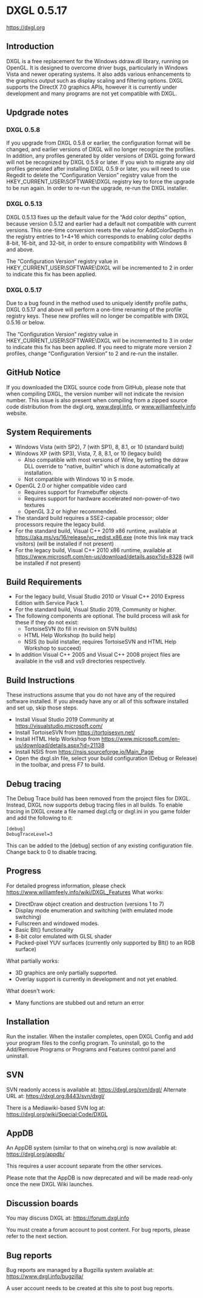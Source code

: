 <!--Please enable Word Wrap in Notepad to view this document.-->
# DXGL 0.5.17
https://dxgl.org

## Introduction
DXGL is a free replacement for the Windows ddraw.dll library, running on OpenGL. It is designed to overcome driver bugs, particularly in Windows Vista and newer operating systems. It also adds various enhancements to the graphics output such as display scaling and filtering options. DXGL supports the DirectX 7.0 graphics APIs, however it is currently under development and many programs are not yet compatible with DXGL.

## Updgrade notes
### DXGL 0.5.8
If you upgrade from DXGL 0.5.8 or earlier, the configuration format will be changed, and earlier versions of DXGL will no longer recognize the profiles. In addition, any profiles generated by older versions of DXGL going forward will not be recognized by DXGL 0.5.9 or later. If you wish to migrate any old profiles generated after installing DXGL 0.5.9 or later, you will need to use Regedit to delete the “Configuration Version” registry value from the HKEY_CURRENT_USER\SOFTWARE\DXGL registry key to force the upgrade to be run again.  In order to re-run the upgrade, re-run the DXGL installer.

### DXGL 0.5.13
DXGL 0.5.13 fixes up the default value for the “Add color depths” option, because version 0.5.12 and earlier had a default not compatible with current versions.  This one-time conversion resets the value for AddColorDepths in the registry entries to 1+4+16 which corresponds to enabling color depths 8-bit, 16-bit, and 32-bit, in order to ensure compatibility with Windows 8 and above.

The “Configuration Version” registry value in HKEY_CURRENT_USER\SOFTWARE\DXGL will be incremented to 2 in order to indicate this fix has been applied.

### DXGL 0.5.17
Due to a bug found in the method used to uniquely identify profile paths, DXGL 0.5.17 and above will perform a one-time renaming of the profile registry keys.  These new profiles will no longer be compatible with DXGL 0.5.16 or below.

The “Configuration Version” registry value in HKEY_CURRENT_USER\SOFTWARE\DXGL will be incremented to 3 in order to indicate this fix has been applied.  If you need to migrate more version 2 profiles, change “Configuration Version” to 2 and re-run the installer.

## GitHub Notice
If you downloaded the DXGL source code from GitHub, please note that when compiling DXGL, the version number will not indicate the revision number.  This issue is also present when compiling from a zipped source code distribution from the dxgl.org, www.dxgl.info, or www.williamfeely.info website.

## System Requirements

* Windows Vista (with SP2), 7 (with SP1), 8, 8.1, or 10 (standard build)
* Windows XP (with SP3), Vista, 7, 8, 8.1, or 10 (legacy build)
  * Also compatible with most versions of Wine, by setting the ddraw DLL override to "native, builtin" which is done automatically at installation.
  * Not compatible with Windows 10 in S mode.
* OpenGL 2.0 or higher compatible video card
  * Requires support for Framebuffer objects
  * Requires support for hardware accelerated non-power-of-two textures
  * OpenGL 3.2 or higher recommended.
* The standard build requires a SSE2-capable processor; older processors require the legacy build.
* For the standard build, Visual C++ 2019 x86 runtime, available at https://aka.ms/vs/16/release/vc_redist.x86.exe (note this link may track visitors) (will be installed if not present)
* For the legacy build, Visual C++ 2010 x86 runtime, available at https://www.microsoft.com/en-us/download/details.aspx?id=8328 (will be installed if not present)

## Build Requirements
* For the legacy build, Visual Studio 2010 or Visual C++ 2010 Express Edition with Service Pack 1.
* For the standard build, Visual Studio 2019, Community or higher.
* The following components are optional.  The build process will ask for these if they do not exist:
  * TortoiseSVN (to fill in revision on SVN builds)
  * HTML Help Workshop (to build help)
  * NSIS (to build installer, requires TortoiseSVN and HTML Help Workshop to succeed)
* In addition Visual C++ 2005 and Visual C++ 2008 project files are available in the vs8 and vs9 directories respectively.

## Build Instructions
These instructions assume that you do not have any of the required software installed. If you already have any or all of this software installed and set up, skip those steps.

* Install Visual Studio 2019 Community at https://visualstudio.microsoft.com/
* Install TortoiseSVN from https://tortoisesvn.net/
* Install HTML Help Workshop from https://www.microsoft.com/en-us/download/details.aspx?id=21138
* Install NSIS from https://nsis.sourceforge.io/Main_Page
* Open the dxgl.sln file, select your build configuration (Debug or Release) in the toolbar, and press F7 to build.

## Debug tracing
The Debug Trace build has been removed from the project files for DXGL.  Instead, DXGL now supports debug tracing files in all builds.  To enable tracing in DXGL create a file named dxgl.cfg or dxgl.ini in you game folder and add the following to it:
```
[debug]
DebugTraceLevel=3
```
This can be added to the [debug] section of any existing configuration file.  Change back to 0 to disable tracing.

## Progress
For detailed progress information, please check https://www.williamfeely.info/wiki/DXGL_Features
What works:

* DirectDraw object creation and destruction (versions 1 to 7)
* Display mode enumeration and switching (with emulated mode switching)
* Fullscreen and windowed modes.
* Basic Blt() functionality
* 8-bit color emulated with GLSL shader
* Packed-pixel YUV surfaces (currently only supported by Blt() to an RGB surface)

What partially works:

* 3D graphics are only partially supported.
* Overlay support is currently in development and not yet enabled.

What doesn't work:

* Many functions are stubbed out and return an error

## Installation

Run the installer.  When the installer completes, open DXGL Config and add your program files to the config program.
To uninstall, go to the Add/Remove Programs or Programs and Features control panel and uninstall.

## SVN

SVN readonly access is available at:
https://dxgl.org/svn/dxgl/
Alternate URL at:
https://dxgl.org:8443/svn/dxgl/

There is a Mediawiki-based SVN log at:
https://dxgl.org/wiki/Special:Code/DXGL

## AppDB

An AppDB system (similar to that on winehq.org) is now available at:
https://dxgl.org/appdb/

This requires a user account separate from the other services.

Please note that the AppDB is now deprecated and will be made read-only once the new DXGL Wiki launches.

## Discussion boards

You may discuss DXGL at:
https://forum.dxgl.info

You must create a forum account to post content.  For bug reports, please refer to the next section.

## Bug reports

Bug reports are managed by a Bugzilla system available at:
https://www.dxgl.info/bugzilla/

A user account needs to be created at this site to post bug reports.
